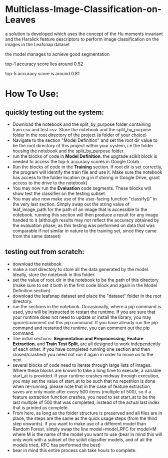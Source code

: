 # Multiclass-Image-Classification-on-Leaves
a solution is developed which uses the concept of the Hu moments invariant and the Haralick feature descriptors to perform image classification on the images in the Leafsnap dataset

the model manages to achieve good segmentation

top-1 accuracy score lies around 0.52

top-5 accuracy score is around 0.81
# How To Use:
## quickly testing out the system:
* Download the notebook and the split_by_purpose folder containing train.csv and test.csv. Store the notebook and the split_by_purpose folder in the root directory of the project (a folder of your choice)
* Navigate to the section "Model Definition" and set the root dir value to be the root directory of this project within your system, i.e the folder housing the notebook and the split_by_purpose folder.
* run the blocks of code in **Model Definition**. the upgrade scikit block is needed to access the top-k accuracy scores in Google Colab.
* Run the blocks of code in the **Training** section. If root dir is set correctly, the program will identify the train file and use it. Make sure the notebook has access to the folder location (e.g in if storing in Google Drive, grant access to the drive to the notebook)
* You may now run the **Evaluation** code segments. These blocks will show test the classifier on the testing subset. 
* You may also now make use of the user-facing function "classify()" in the very last section. Simply swap out the string value of leaf_image_path for the path of an image that is accessible to the notebook. running this section will then produce a result for any image handed to it (although results may not reflect the accuracy obtained by the evaluation phase, as this testing was performed on data that was comparable if not similar in nature to the training set, since they came from the same dataset)
## testing out from scratch:
* download the notebook.
* make a root directory to store all the data generated by the model. Ideally, store the notebook in this folder.
* set the value of root_dir in the notebook to be the path of this directory (make sure to set it both in the first code block and again in the Model Definition section)
* download the leafsnap dataset and place the "dataset" folder in the root directory.
* run the sections in the notebook. Occasionally, where a pip command is used, you will be instructed to restart the runtime. If you are sure that your runtime does not need to update or install the library, you may ignore/comment out this pip command. If you have already run the pip command and restarted the runtime, you can comment out the pip command. 
* The initial sections: **Segmentation and Preprocessing**, **Feature Extraction**, and **Train Test Split**, are all designed to work independently of each other. If you have completed running one section and then closed/crashed/ you need not run it again in order to move on to the next
* several blocks of code need to iterate through large lists of images. Where these blocks are known to take a long time to execute, a variable start_at is provided. If your runtime crashes midway through execution, you may set the value of start_at to be such that no repetition is done when re-running. please note that in the case of feature extraction, saves are only made after every 500 items (multiple of 500), so if a feature extraction function crashes, you need to set start_at to be the last multiple of 500 that was completed, instead of the actual last index that is printed as complete.
* From here, as long as the folder structure is preserved and all files are in place, the steps are the same as the quick usage steps (from the third step onwards). If you want to make use of a different model than Random Forest, simply swap the line model=model_RFC for model=M where M is the name of the model you want to use (bear in mind this will only work with a subset of the scikit classifier models, and of all the models tried, RFC has performed the best)
* bear in mind this entire process can take hours to complete.
